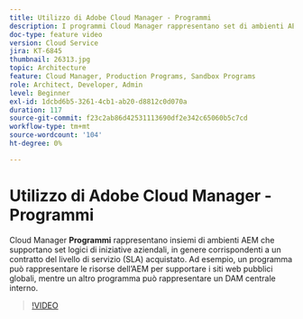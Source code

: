 ```yaml
---
title: Utilizzo di Adobe Cloud Manager - Programmi
description: I programmi Cloud Manager rappresentano set di ambienti AEM che supportano set logici di iniziative aziendali, in genere corrispondenti a un contratto del livello di servizio (SLA) acquistato. Ad esempio, un programma può rappresentare le risorse dell’AEM per supportare i siti web pubblici globali, mentre un altro programma può rappresentare un DAM centrale interno.
doc-type: feature video
version: Cloud Service
jira: KT-6845
thumbnail: 26313.jpg
topic: Architecture
feature: Cloud Manager, Production Programs, Sandbox Programs
role: Architect, Developer, Admin
level: Beginner
exl-id: 1dcbd6b5-3261-4cb1-ab20-d8812c0d070a
duration: 117
source-git-commit: f23c2ab86d42531113690df2e342c65060b5c7cd
workflow-type: tm+mt
source-wordcount: '104'
ht-degree: 0%

---
```


# Utilizzo di Adobe Cloud Manager - Programmi

Cloud Manager **Programmi** rappresentano insiemi di ambienti AEM che supportano set logici di iniziative aziendali, in genere corrispondenti a un contratto del livello di servizio (SLA) acquistato. Ad esempio, un programma può rappresentare le risorse dell’AEM per supportare i siti web pubblici globali, mentre un altro programma può rappresentare un DAM centrale interno.

>[!VIDEO](https://video.tv.adobe.com/v/26313?quality=12&learn=on)
